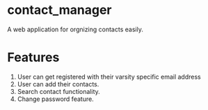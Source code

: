 # contact_manager

A web application for orgnizing contacts easily.

# Features

1. User can get registered with their varsity specific email address
2. User can add their contacts.
3. Search contact functionality.
4. Change password feature.
